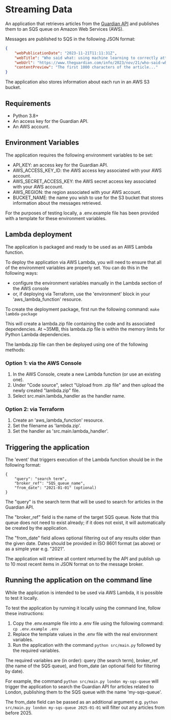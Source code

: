 # Streaming Data

An application that retrieves articles from the [Guardian API](https://open-platform.theguardian.com/) and publishes them to an SQS queue on Amazon Web Services (AWS).

Messages are published to SQS in the following JSON format:
```json
{
    "webPublicationDate": "2023-11-21T11:11:31Z",
    "webTitle": "Who said what: using machine learning to correctly attribute quotes",
    "webUrl": "https://www.theguardian.com/info/2023/nov/21/who-said-what-using-machine-learning-to-correctly-attribute-quotes",
    "contentPreview": "The first 1000 characters of the article..."
}
```

The application also stores information about each run in an AWS S3 bucket.

## Requirements

- Python 3.8+
- An access key for the Guardian API.
- An AWS account.

## Environment Variables

The application requires the following environment variables to be set:

- API_KEY: an access key for the Guardian API.
- AWS_ACCESS_KEY_ID: the AWS access key associated with your AWS account.
- AWS_SECRET_ACCESS_KEY: the AWS secret access key associated with your AWS account.
- AWS_REGION: the region associated with your AWS account.
- BUCKET_NAME: the name you wish to use for the S3 bucket that stores information about the messages retrieved.

For the purposes of testing locally, a .env.example file has been provided with a template for these environment variables.

## Lambda deployment

The application is packaged and ready to be used as an AWS Lambda function. 

To deploy the application via AWS Lambda, you will need to ensure that all of the environment variables are properly set. You can do this in the following ways:
- configure the environment variables manually in the Lambda section of the AWS console
- or, if deploying via Terraform, use the 'environment' block in your 'aws_lambda_function' resource.

To create the deployment package, first run the following command: ```make lambda-package```

This will create a lambda.zip file containing the code and its associated dependencies. At ~35MB, this lambda.zip file is within the memory limits for Python Lambda dependencies.

The lambda.zip file can then be deployed using one of the following methods:

### Option 1: via the AWS Console

1. In the AWS Console, create a new Lambda function (or use an existing one).
2. Under "Code source", select "Upload from .zip file" and then upload the newly created "lambda.zip" file.
3. Select src.main.lambda_handler as the handler name.

### Option 2: via Terraform

1. Create an 'aws_lambda_function' resource.
2. Set the filename as 'lambda.zip'.
3. Set the handler as 'src.main.lambda_handler'.

## Triggering the application

The 'event' that triggers execution of the Lambda function should be in the following format:

```
{
    "query": "search term",
    "broker_ref": "SQS_queue_name",
    "from_date": "2021-01-01" (optional)
}
```

The "query" is the search term that will be used to search for articles in the Guardian API. 

The "broker_ref" field is the name of the target SQS queue. Note that this queue does not need to exist already; if it does not exist, it will automatically be created by the application.

The "from_date" field allows optional filtering out of any results older than the given date. Dates should be provided in ISO 8601 format (as above) or as a simple year e.g. "2021". 

The application will retrieve all content returned by the API and publish up to 10 most recent items in JSON format on to the message broker.

## Running the application on the command line

While the application is intended to be used via AWS Lambda, it is possible to test it locally.

To test the application by running it locally using the command line, follow these instructions:

1. Copy the .env.example file into a .env file using the following command: ```cp .env.example .env```
2. Replace the template values in the .env file with the real environment variables.
3. Run the application with the command ```python src/main.py``` followed by the required variables.

The required variables are (in order): query (the search term), broker_ref (the name of the SQS queue), and from_date (an optional field for filtering by date).

For example, the command ```python src/main.py london my-sqs-queue``` will trigger the application to search the Guardian API for articles related to London, publishing them to the SQS queue with the name 'my-sqs-queue'.

The from_date field can be passed as an additional argument e.g. ```python src/main.py london my-sqs-queue 2025-01-01``` will filter out any articles from before 2025.